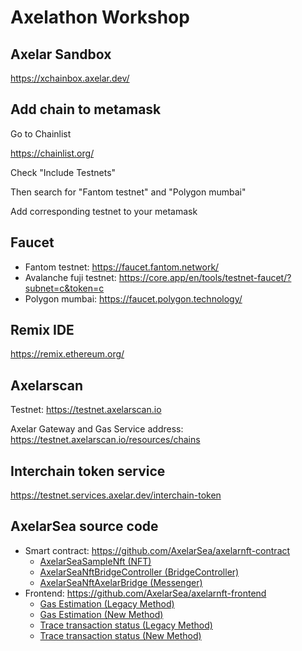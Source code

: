 # Axelathon Workshop



## Axelar Sandbox

https://xchainbox.axelar.dev/

## Add chain to metamask

Go to Chainlist

https://chainlist.org/

Check "Include Testnets"

Then search for "Fantom testnet" and "Polygon mumbai"

Add corresponding testnet to your metamask

## Faucet

* Fantom testnet: https://faucet.fantom.network/
* Avalanche fuji testnet: https://core.app/en/tools/testnet-faucet/?subnet=c&token=c
* Polygon mumbai: https://faucet.polygon.technology/

## Remix IDE

https://remix.ethereum.org/

## Axelarscan

Testnet: https://testnet.axelarscan.io

Axelar Gateway and Gas Service address: https://testnet.axelarscan.io/resources/chains

## Interchain token service

https://testnet.services.axelar.dev/interchain-token

## AxelarSea source code

* Smart contract: https://github.com/AxelarSea/axelarnft-contract
    * [AxelarSeaSampleNft (NFT)](https://github.com/AxelarSea/axelarnft-contract/blob/main/contracts/AxelarSeaSampleNft.sol)
    * [AxelarSeaNftBridgeController (BridgeController)](https://github.com/AxelarSea/axelarnft-contract/blob/main/contracts/nft-bridge/AxelarSeaNftBridgeController.sol)
    * [AxelarSeaNftAxelarBridge (Messenger)](https://github.com/AxelarSea/axelarnft-contract/blob/main/contracts/nft-bridge/bridges/AxelarSeaNftAxelarBridge.sol)
* Frontend: https://github.com/AxelarSea/axelarnft-frontend
    * [Gas Estimation (Legacy Method)](https://github.com/AxelarSea/axelarnft-frontend/blob/5c3188ef5685ea410ddba1500a3d07dece5cbf55/src/utils/api.js#L564-L565)
    * [Gas Estimation (New Method)](https://docs.axelar.dev/dev/axelarjs-sdk/axelar-query-api#estimategasfee)
    * [Trace transaction status (Legacy Method)](https://github.com/AxelarSea/axelarnft-frontend/blob/5c3188ef5685ea410ddba1500a3d07dece5cbf55/src/utils/api.js#L593-L603)
    * [Trace transaction status (New Method)](https://docs.axelar.dev/dev/axelarjs-sdk/tx-status-query-recovery)
